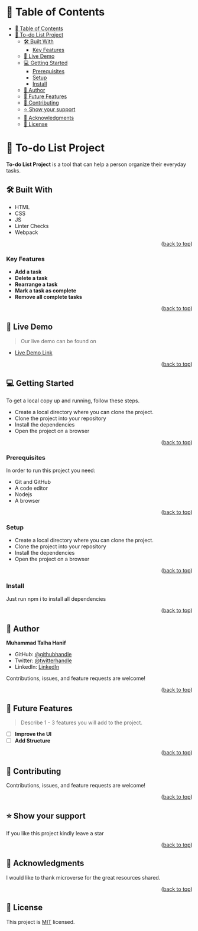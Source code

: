 <a name="readme-top"></a>

<!-- TABLE OF CONTENTS -->

# 📗 Table of Contents

- [📗 Table of Contents](#-table-of-contents)
- [📖 To-do List Project  ](#-to-do-list-project--)
  - [🛠 Built With ](#-built-with-)
    - [Key Features ](#key-features-)
  - [🚀 Live Demo ](#-live-demo-)
  - [💻 Getting Started ](#-getting-started-)
    - [Prerequisites](#prerequisites)
    - [Setup](#setup)
    - [Install](#install)
  - [👥 Author ](#-author-)
  - [🔭 Future Features ](#-future-features-)
  - [🤝 Contributing ](#-contributing-)
  - [⭐️ Show your support ](#️-show-your-support-)
  - [🙏 Acknowledgments ](#-acknowledgments-)
  - [📝 License ](#-license-)

<!-- PROJECT DESCRIPTION -->

# 📖 To-do List Project  <a name="about-project"></a>


**To-do List Project** is a tool that can help a person organize their everyday tasks.

## 🛠 Built With <a name="built-with"></a>
- HTML
- CSS
- JS
- Linter Checks
- Webpack

<p align="right">(<a href="#readme-top">back to top</a>)</p>

<!-- Features -->

### Key Features <a name="key-features"></a>

- **Add a task**
- **Delete a task**
- **Rearrange a task**
- **Mark a task as complete**
- **Remove all complete tasks**

<p align="right">(<a href="#readme-top">back to top</a>)</p>

<!-- LIVE DEMO -->

## 🚀 Live Demo <a name="live-demo"></a>

> Our live demo can be found on

- [Live Demo Link](https://talha-hanif5666.github.io/Todo-list-new/dist/)

<p align="right">(<a href="#readme-top">back to top</a>)</p>

<!-- GETTING STARTED -->

## 💻 Getting Started <a name="getting-started"></a>

To get a local copy up and running, follow these steps.

- Create a local directory where you can clone the project.
- Clone the project into your repository
- Install the dependencies
- Open the project on a browser

<p align="right">(<a href="#readme-top">back to top</a>)</p>

### Prerequisites

In order to run this project you need:

- Git and GitHub
- A code editor
- Nodejs
- A browser

<p align="right">(<a href="#readme-top">back to top</a>)</p>

### Setup

- Create a local directory where you can clone the project.
- Clone the project into your repository
- Install the dependencies
- Open the project on a browser

<p align="right">(<a href="#readme-top">back to top</a>)</p>

### Install

Just run npm i to install all dependencies

<p align="right">(<a href="#readme-top">back to top</a>)</p>


<!-- AUTHORS -->

## 👥 Author <a name="author"></a>

**Muhammad Talha Hanif**

- GitHub: [@githubhandle](https://github.com/Talha-Hanif5666)
- Twitter: [@twitterhandle](https://twitter.com/TalhaHa45039660?t=R4git6jFgsysI4xPxmN-ag&s=09)
- LinkedIn: [LinkedIn](https://www.linkedin.com/in/muhammad-talha-hanif-6b1355116)


Contributions, issues, and feature requests are welcome!

<p align="right">(<a href="#readme-top">back to top</a>)</p>

<!-- FUTURE FEATURES -->

## 🔭 Future Features <a name="future-features"></a>

> Describe 1 - 3 features you will add to the project.

- [ ] **Improve the UI**
- [ ] **Add Structure**

<p align="right">(<a href="#readme-top">back to top</a>)</p>

<!-- CONTRIBUTING -->

## 🤝 Contributing <a name="contributing"></a>

Contributions, issues, and feature requests are welcome!


<p align="right">(<a href="#readme-top">back to top</a>)</p>

<!-- SUPPORT -->

## ⭐️ Show your support <a name="support"></a>

If you like this project kindly leave a star

<p align="right">(<a href="#readme-top">back to top</a>)</p>

<!-- ACKNOWLEDGEMENTS -->

## 🙏 Acknowledgments <a name="acknowledgements"></a>

I would like to thank microverse for the great resources shared.

<p align="right">(<a href="#readme-top">back to top</a>)</p>


<!-- LICENSE -->

## 📝 License <a name="license"></a>

This project is [MIT](https://github.com/Talha-Hanif5666/To-Do-List/blob/list-structure/MIT.md) licensed.